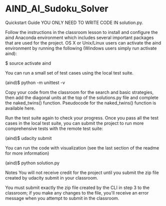 # AIND_AI_Sudoku_Solver

Quickstart Guide
YOU ONLY NEED TO WRITE CODE IN solution.py.

Follow the instructions in the classroom lesson to install and configure the aind Anaconda environment which includes several important packages that are used for the project. OS X or Unix/Linux users can activate the aind environment by running the following (Windows users simply run activate aind):

$ source activate aind

You can run a small set of test cases using the local test suite.

(aind)$ python -m unittest -v

Copy your code from the classroom for the search and basic strategies, then add the diagonal units at the top of the solutions.py file and complete the naked_twins() function. Pseudocode for the naked_twins() function is available here.

Run the test suite again to check your progress. Once you pass all the test cases in the local test suite, you can submit the project to run more comprehensive tests with the remote test suite:

(aind)$ udacity submit

You can run the code with visualization (see the last section of the readme for more information)

(aind)$ python solution.py

Notes
You will not receive credit for the project until you submit the zip file created by udacity submit in your classroom.

You must submit exactly the zip file created by the CLI in step 3 to the classroom; if you make any changes to the file, you'll receive an error message when you attempt to submit in the classroom.
